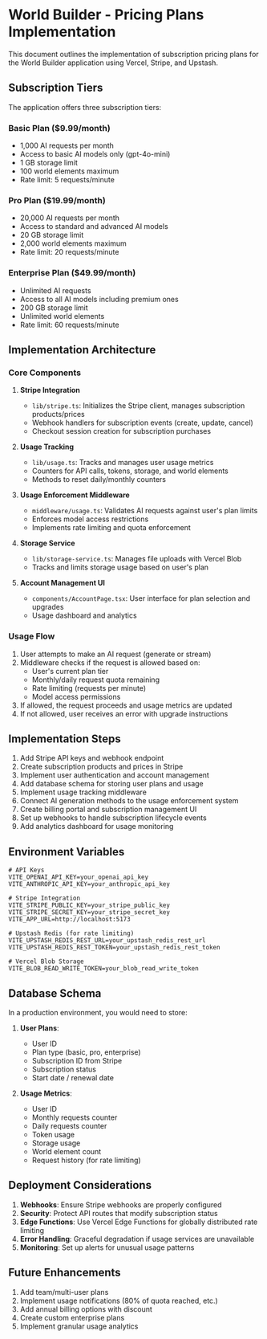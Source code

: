 # World Builder - Pricing Plans Implementation

This document outlines the implementation of subscription pricing plans for the World Builder application using Vercel, Stripe, and Upstash.

## Subscription Tiers

The application offers three subscription tiers:

### Basic Plan ($9.99/month)

- 1,000 AI requests per month
- Access to basic AI models only (gpt-4o-mini)
- 1 GB storage limit
- 100 world elements maximum
- Rate limit: 5 requests/minute

### Pro Plan ($19.99/month)

- 20,000 AI requests per month
- Access to standard and advanced AI models
- 20 GB storage limit
- 2,000 world elements maximum
- Rate limit: 20 requests/minute

### Enterprise Plan ($49.99/month)

- Unlimited AI requests
- Access to all AI models including premium ones
- 200 GB storage limit
- Unlimited world elements
- Rate limit: 60 requests/minute

## Implementation Architecture

### Core Components

1. **Stripe Integration**
   - `lib/stripe.ts`: Initializes the Stripe client, manages subscription products/prices
   - Webhook handlers for subscription events (create, update, cancel)
   - Checkout session creation for subscription purchases

2. **Usage Tracking**
   - `lib/usage.ts`: Tracks and manages user usage metrics
   - Counters for API calls, tokens, storage, and world elements
   - Methods to reset daily/monthly counters

3. **Usage Enforcement Middleware**
   - `middleware/usage.ts`: Validates AI requests against user's plan limits
   - Enforces model access restrictions
   - Implements rate limiting and quota enforcement

4. **Storage Service**
   - `lib/storage-service.ts`: Manages file uploads with Vercel Blob
   - Tracks and limits storage usage based on user's plan

5. **Account Management UI**
   - `components/AccountPage.tsx`: User interface for plan selection and upgrades
   - Usage dashboard and analytics

### Usage Flow

1. User attempts to make an AI request (generate or stream)
2. Middleware checks if the request is allowed based on:
   - User's current plan tier
   - Monthly/daily request quota remaining
   - Rate limiting (requests per minute)
   - Model access permissions
3. If allowed, the request proceeds and usage metrics are updated
4. If not allowed, user receives an error with upgrade instructions

## Implementation Steps

1. Add Stripe API keys and webhook endpoint
2. Create subscription products and prices in Stripe
3. Implement user authentication and account management
4. Add database schema for storing user plans and usage
5. Implement usage tracking middleware
6. Connect AI generation methods to the usage enforcement system
7. Create billing portal and subscription management UI
8. Set up webhooks to handle subscription lifecycle events
9. Add analytics dashboard for usage monitoring

## Environment Variables

```
# API Keys
VITE_OPENAI_API_KEY=your_openai_api_key
VITE_ANTHROPIC_API_KEY=your_anthropic_api_key

# Stripe Integration
VITE_STRIPE_PUBLIC_KEY=your_stripe_public_key
VITE_STRIPE_SECRET_KEY=your_stripe_secret_key
VITE_APP_URL=http://localhost:5173

# Upstash Redis (for rate limiting)
VITE_UPSTASH_REDIS_REST_URL=your_upstash_redis_rest_url
VITE_UPSTASH_REDIS_REST_TOKEN=your_upstash_redis_rest_token

# Vercel Blob Storage
VITE_BLOB_READ_WRITE_TOKEN=your_blob_read_write_token
```

## Database Schema

In a production environment, you would need to store:

1. **User Plans**:
   - User ID
   - Plan type (basic, pro, enterprise)
   - Subscription ID from Stripe
   - Subscription status
   - Start date / renewal date

2. **Usage Metrics**:
   - User ID
   - Monthly requests counter
   - Daily requests counter
   - Token usage
   - Storage usage
   - World element count
   - Request history (for rate limiting)

## Deployment Considerations

1. **Webhooks**: Ensure Stripe webhooks are properly configured
2. **Security**: Protect API routes that modify subscription status
3. **Edge Functions**: Use Vercel Edge Functions for globally distributed rate limiting
4. **Error Handling**: Graceful degradation if usage services are unavailable
5. **Monitoring**: Set up alerts for unusual usage patterns

## Future Enhancements

1. Add team/multi-user plans
2. Implement usage notifications (80% of quota reached, etc.)
3. Add annual billing options with discount
4. Create custom enterprise plans
5. Implement granular usage analytics
